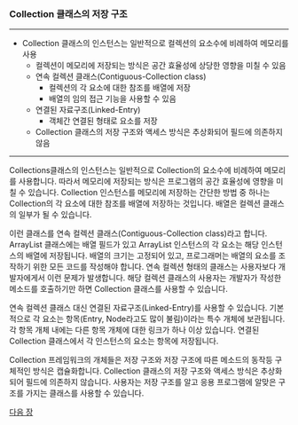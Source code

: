 ### Collection 클래스의 저장 구조
* * *
* Collection 클래스의 인스턴스는 일반적으로 컬렉션의 요소수에 비례하여 메모리를 사용
    * 컬렉션이 메모리에 저장되는 방식은 공간 효율성에 상당한 영향을 미칠 수 있음
    * 연속 컬렉션 클래스(Contiguous-Collection class)
        * 컬렉션의 각 요소에 대한 참조를 배열에 저장
        * 배열의 임의 접근 기능을 사용할 수 있음
    * 연결된 자료구조(Linked-Entry)
        * 객체간 연결된 형태로 요소를 저장
    * Collection 클래스의 저장 구조와 액세스 방식은 추상화되어 필드에 의존하지 않음
* * *

Collections클래스의 인스턴스는 일반적으로 Collection의 요소수에 비례하여 메모리를 사용합니다. 따라서 메모리에 저장되는 방식은 프로그램의 공간 효율성에 영향을 미칠 수 있습니다. Collection 인스턴스를 메모리에 저장하는 간단한 방법 중 하나는 Collection의 각 요소에 대한 참조를 배열에 저장하는 것입니다. 배열은 컬렉션 클래스의 일부가 될 수 있습니다.

이런 클래스를 연속 컬렉션 클래스(Contiguous-Collection class)라고 합니다. ArrayList 클래스에는 배열 필드가 있고 ArrayList 인스턴스의 각 요소는 해당 인스턴스의 배열에 저장됩니다. 배열의 크기는 고정되어 있고, 프로그래머는 배열의 요소를 조작하기 위한 모든 코드를 작성해야 합니다. 연속 컬렉션 형태의 클래스는 사용자보다 개발자에게서 이런 문제가 발생합니다. 해당 컬렉션 클래스의 사용자는 개발자가 작성한 메소드를 호출하기만 하면 Collection 클래스를 사용할 수 있습니다.

연속 컬렉션 클래스 대신 연결된 자료구조(Linked-Entry)를 사용할 수 있습니다. 기본적으로 각 요소는 항목(Entry, Node라고도 많이 불림)이라는 특수 개체에 보관됩니다. 각 항목 개체 내에는 다른 항목 개체에 대한 링크가 하나 이상 있습니다. 연결된 Collection 클래스에서 각 인스턴스의 요소는 항목에 저장됩니다.

Collection 프레임워크의 개체들은 저장 구조와 저장 구조에 따른 메소드의 동작등 구체적인 방식은 캡슐화합니다. Collection 클래스의 저장 구조와 액세스 방식은 추상화되어 필드에 의존하지 않습니다. 사용자는 저장 구조를 알고 응용 프로그램에 알맞은 구조를 가지는 클래스를 사용할 수 있습니다.

<a href="./05_Java_Collections_Framework_구성.md">다음 장</a>


